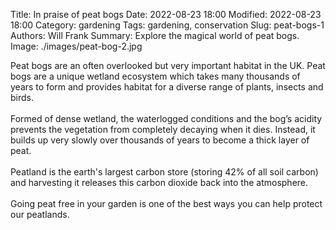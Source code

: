 Title: In praise of peat bogs
Date: 2022-08-23 18:00
Modified: 2022-08-23 18:00
Category: gardening
Tags: gardening, conservation
Slug: peat-bogs-1
Authors: Will Frank
Summary: Explore the magical world of peat bogs.
Image: ./images/peat-bog-2.jpg

Peat bogs are an often overlooked but very important habitat in the UK. Peat 
bogs are a unique wetland ecosystem which takes many thousands of years to form
and provides habitat for a diverse range of plants, insects and birds.
<br/><br/>
Formed of dense wetland, the waterlogged conditions and the bog’s acidity
prevents the vegetation from completely decaying when it dies. Instead, it
builds up very slowly over thousands of years to become a thick layer of peat.
<br/><br/>
Peatland is the earth's largest carbon store (storing 42% of all soil
carbon) and harvesting it releases this carbon dioxide back into the atmosphere.
<br/><br/>
Going peat free in your garden is one of the best ways you can help protect our
peatlands.